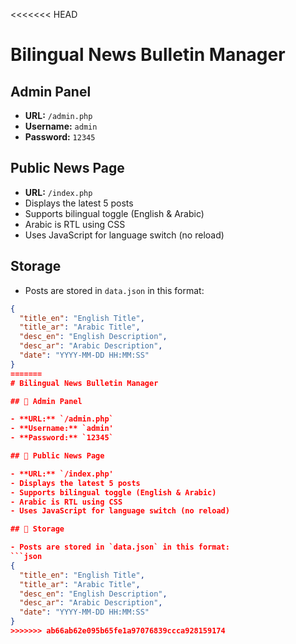<<<<<<< HEAD
# Bilingual News Bulletin Manager

##  Admin Panel

- **URL:** `/admin.php`
- **Username:** `admin`
- **Password:** `12345`

##  Public News Page

- **URL:** `/index.php`
- Displays the latest 5 posts
- Supports bilingual toggle (English & Arabic)
- Arabic is RTL using CSS
- Uses JavaScript for language switch (no reload)

##  Storage

- Posts are stored in `data.json` in this format:
```json
{
  "title_en": "English Title",
  "title_ar": "Arabic Title",
  "desc_en": "English Description",
  "desc_ar": "Arabic Description",
  "date": "YYYY-MM-DD HH:MM:SS"
}
=======
# Bilingual News Bulletin Manager

## 🔐 Admin Panel

- **URL:** `/admin.php`
- **Username:** `admin'
- **Password:** `12345`

## 📰 Public News Page

- **URL:** `/index.php'
- Displays the latest 5 posts
- Supports bilingual toggle (English & Arabic)
- Arabic is RTL using CSS
- Uses JavaScript for language switch (no reload)

## 💾 Storage

- Posts are stored in `data.json` in this format:
```json
{
  "title_en": "English Title",
  "title_ar": "Arabic Title",
  "desc_en": "English Description",
  "desc_ar": "Arabic Description",
  "date": "YYYY-MM-DD HH:MM:SS"
}
>>>>>>> ab66ab62e095b65fe1a97076839ccca928159174
